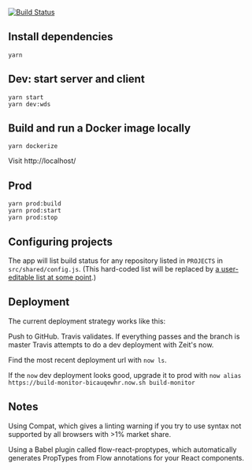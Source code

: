 [![Build Status](https://travis-ci.org/BillyZac/build-monitor.svg?branch=master)](https://travis-ci.org/BillyZac/build-monitor)

## Install dependencies
```
yarn
```

## Dev: start server and client
```
yarn start
yarn dev:wds
```

## Build and run a Docker image locally
```
yarn dockerize
```
Visit http://localhost/


## Prod
```
yarn prod:build
yarn prod:start
yarn prod:stop
```

## Configuring projects
The app will list build status for any repository listed in `PROJECTS` in `src/shared/config.js`. (This hard-coded list will be replaced by [a user-editable list at some point](https://github.com/BillyZac/build-monitor/issues/23).)

## Deployment
The current deployment strategy works like this:

Push to GitHub.
Travis validates. If everything passes and the branch is master
Travis attempts to do a dev deployment with Zeit's now.

Find the most recent deployment url with `now ls`.

If the `now` dev deployment looks good, upgrade it to prod with `now alias https://build-monitor-bicauqewhr.now.sh build-monitor`

## Notes
Using Compat, which gives a linting warning if you try to use syntax not supported by all browsers with >1% market share.

Using a Babel plugin called flow-react-proptypes, which automatically generates PropTypes from Flow annotations for your React components.
